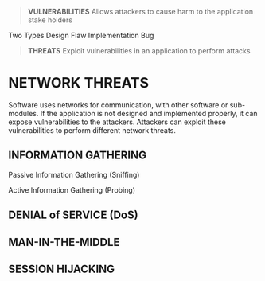 > **VULNERABILITIES**
> Allows attackers to cause harm to the application stake holders

Two Types
Design Flaw
Implementation Bug


> **THREATS**
> Exploit vulnerabilities in an application to perform attacks

# NETWORK THREATS
Software uses networks for communication, with other software or sub-modules. If the application is not designed and implemented properly, it can expose vulnerabilities to the attackers. Attackers can exploit these vulnerabilities to perform different network threats.

## INFORMATION GATHERING
Passive Information Gathering (Sniffing)

Active Information Gathering (Probing)


## DENIAL of SERVICE (DoS)


## MAN-IN-THE-MIDDLE


## SESSION HIJACKING